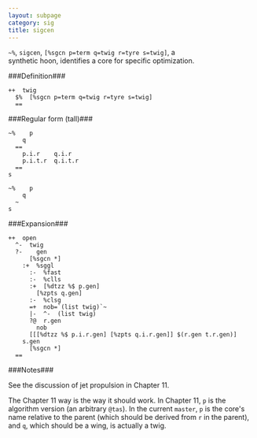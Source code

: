 ```yaml
---
layout: subpage
category: sig
title: sigcen
---
```


`~%`, `sigcen`, `[%sgcn p=term q=twig r=tyre s=twig]`, a  
synthetic hoon, identifies a core for specific optimization.

###Definition###

    ++  twig  
      $%  [%sgcn p=term q=twig r=tyre s=twig]
      ==

###Regular form (tall)###

    ~%    p
        q
      ==
        p.i.r    q.i.r
        p.i.t.r  q.i.t.r
      ==
    s

    ~%    p
        q
      ~
    s

###Expansion###
    
    ++  open
      ^-  twig
      ?-    gen
          [%sgcn *]
        :+  %sggl
          :-  %fast
          :-  %clls
          :+  [%dtzz %$ p.gen]
            [%zpts q.gen]
          :-  %clsg
          =+  nob=`(list twig)`~
          |-  ^-  (list twig)
          ?@  r.gen
            nob
          [[[%dtzz %$ p.i.r.gen] [%zpts q.i.r.gen]] $(r.gen t.r.gen)]
        s.gen
          [%sgcn *]
      ==

###Notes###

See the discussion of jet propulsion in Chapter 11.

The Chapter 11 way is the way it should work.  In Chapter 11, `p`
is the algorithm version (an arbitrary `@tas`).  In the current
`master`, `p` is the core's name relative to the parent (which
should be derived from `r` in the parent), and `q`, which should
be a wing, is actually a twig.

